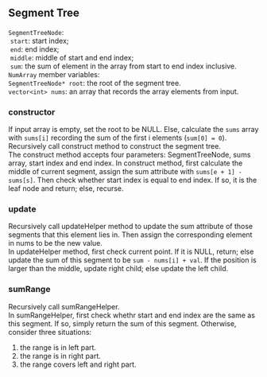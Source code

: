 ## Segment Tree  
`SegmentTreeNode`:   
&nbsp;`start`: start index;   
&nbsp;`end`: end index;  
&nbsp;`middle`: middle of start and end index;  
&nbsp;`sum`: the sum of element in the array from start to end index inclusive.  
`NumArray` member variables:  
`SegmentTreeNode* root`: the root of the segment tree.  
`vector<int> nums`: an array that records the array elements from input.

### constructor  
If input array is empty, set the root to be NULL. Else, calculate the `sums` array with `sums[i]` recording the sum of the first i elements (`sum[0] = 0`). Recursively call construct method to construct the segment tree.  
The construct method accepts four parameters: SegmentTreeNode, sums array, start index and end index. In construct method, first calculate the middle of current segment, assign the sum attribute with `sums[e + 1] - sums[s]`. Then check whether start index is equal to end index. If so, it is the leaf node and return; else, recurse.  

### update  
Recursively call updateHelper method to update the sum attribute of those segments that this element lies in. Then assign the corresponding element in nums to be the new value.  
In updateHelper method, first check current point. If it is NULL, return; else update the sum of this segment to be `sum - nums[i] + val`. If the position is larger than the middle, update right child; else update the left child.  

### sumRange  
Recursively call sumRangeHelper.  
In sumRangeHelper, first check whethr start and end index are the same as this segment. If so, simply return the sum of this segment. Otherwise, consider three situations:  
1. the range is in left part.  
2. the range is in right part.  
3. the range covers left and right part.
